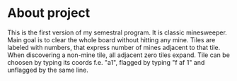 # About project

This is the first version of my semestral program. It is classic minesweeper. Main goal is to clear the whole board 
without hitting any mine. Tiles are labeled with numbers, that express number of mines adjacent to that tile. 
When discovering a non-mine tile, all adjacent zero tiles expand. Tile can be choosen by typing its coords f.e. "a1",
flagged by typing "f af 1" and unflagged by the same line.



